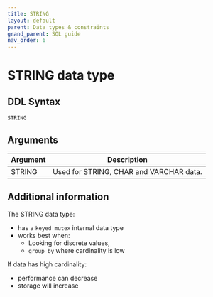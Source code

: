 ```yaml
---
title: STRING
layout: default
parent: Data types & constraints
grand_parent: SQL guide
nav_order: 6
---
```


# STRING data type

## DDL Syntax

```
STRING
```

## Arguments

| Argument | Description |
|---|---|
| STRING | Used for STRING, CHAR and VARCHAR data. |

## Additional information

The STRING data type:
* has a `keyed mutex` internal data type
* works best when:
  * Looking for discrete values,
  * `group by` where cardinality is low

If data has high cardinality:
* performance can decrease
* storage will increase
